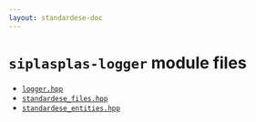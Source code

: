 ```yaml
---
layout: standardese-doc
---
```



# `siplasplas-logger` module files


 - [`logger.hpp`]({{site.url}}{{site.baseurl}}/doc/standardese/migrate-dynamic-reflection-to-typeerasure-features/siplasplas-logger/logger.html)
 - [`standardese_files.hpp`]({{site.url}}{{site.baseurl}}/doc/standardese/migrate-dynamic-reflection-to-typeerasure-features/siplasplas-logger/standardese_files.html)
 - [`standardese_entities.hpp`]({{site.url}}{{site.baseurl}}/doc/standardese/migrate-dynamic-reflection-to-typeerasure-features/siplasplas-logger/standardese_entities.html)